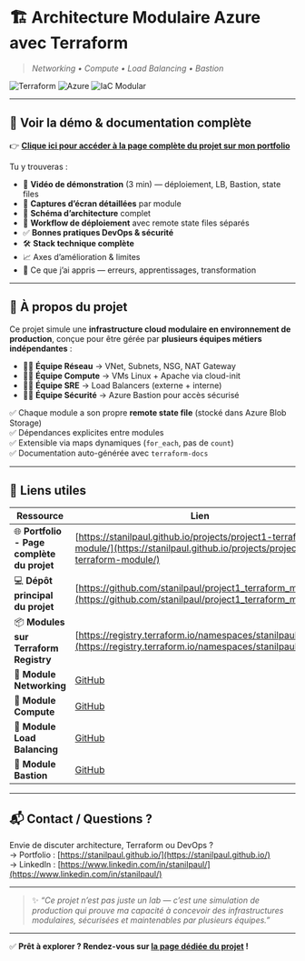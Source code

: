 # 🏗️ Architecture Modulaire Azure avec Terraform  
> *Networking • Compute • Load Balancing • Bastion*

![Terraform](https://img.shields.io/badge/Terraform-v1.3%2B-blue?logo=terraform&style=for-the-badge)
![Azure](https://img.shields.io/badge/Microsoft_Azure-0078D4?logo=microsoftazure&logoColor=white&style=for-the-badge)
![IaC Modular](https://img.shields.io/badge/Modular_IaC-Production--Ready-success?style=for-the-badge)

---

## 🚀 Voir la démo & documentation complète

👉 **[Clique ici pour accéder à la page complète du projet sur mon portfolio](https://stanilpaul.github.io/projects/project1-terraform-module/)**

Tu y trouveras :
- 🎥 **Vidéo de démonstration** (3 min) — déploiement, LB, Bastion, state files
- 📸 **Captures d’écran détaillées** par module
- 🧩 **Schéma d’architecture** complet
- 🔄 **Workflow de déploiement** avec remote state files séparés
- ✅ **Bonnes pratiques DevOps & sécurité**
- 🛠️ **Stack technique complète**
- 📈 Axes d’amélioration & limites
- 🧠 Ce que j’ai appris — erreurs, apprentissages, transformation

---

## 📌 À propos du projet

Ce projet simule une **infrastructure cloud modulaire en environnement de production**, conçue pour être gérée par **plusieurs équipes métiers indépendantes** :

- 👨‍💻 **Équipe Réseau** → VNet, Subnets, NSG, NAT Gateway
- 👩‍💻 **Équipe Compute** → VMs Linux + Apache via cloud-init
- 👨‍🔧 **Équipe SRE** → Load Balancers (externe + interne)
- 👮‍♂️ **Équipe Sécurité** → Azure Bastion pour accès sécurisé

✅ Chaque module a son propre **remote state file** (stocké dans Azure Blob Storage)  
✅ Dépendances explicites entre modules  
✅ Extensible via maps dynamiques (`for_each`, pas de `count`)  
✅ Documentation auto-générée avec `terraform-docs`

---

## 🔗 Liens utiles

| Ressource | Lien |
|----------|------|
| 🌐 **Portfolio - Page complète du projet** | [https://stanilpaul.github.io/projects/project1-terraform-module/](https://stanilpaul.github.io/projects/project1-terraform-module/) |
| 💻 **Dépôt principal du projet** | [https://github.com/stanilpaul/project1_terraform_module](https://github.com/stanilpaul/project1_terraform_module) |
| 📦 **Modules sur Terraform Registry** | [https://registry.terraform.io/namespaces/stanilpaul](https://registry.terraform.io/namespaces/stanilpaul) |
| 📁 **Module Networking** | [GitHub](https://github.com/stanilpaul/terraform-azurerm-networking-project1) |
| 📁 **Module Compute** | [GitHub](https://github.com/stanilpaul/terraform-azurerm-compute-web-tier-project1) |
| 📁 **Module Load Balancing** | [GitHub](https://github.com/stanilpaul/terraform-azurerm-load-balancing-project1) |
| 📁 **Module Bastion** | [GitHub](https://github.com/stanilpaul/terraform-azurerm-bastion-project1) |

---

## 📬 Contact / Questions ?

Envie de discuter architecture, Terraform ou DevOps ?  
→ Portfolio : [https://stanilpaul.github.io/](https://stanilpaul.github.io/)  
→ LinkedIn : [https://www.linkedin.com/in/stanilpaul/](https://www.linkedin.com/in/stanilpaul/)

---

> ✨ *“Ce projet n’est pas juste un lab — c’est une simulation de production qui prouve ma capacité à concevoir des infrastructures modulaires, sécurisées et maintenables par plusieurs équipes.”*

---

✅ **Prêt à explorer ? Rendez-vous sur [la page dédiée du projet](https://stanilpaul.github.io/projects/project1-terraform-module/) !**